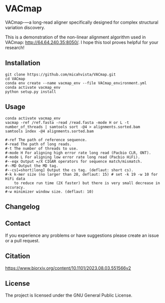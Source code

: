 # VACmap
VACmap-—a long-read aligner specifically designed for complex structural variation discovery.

This is a demonstration of the non-linear alignment algorithm used in VACmap: http://64.64.240.35:8050/. I hope this tool proves helpful for your research!


Installation
------------

    git clone https://github.com/micahvista/VACmap.git
    cd VACmap
    conda env create --name vacmap_env --file VACmap_environment.yml
    conda activate vacmap_env
    python setup.py install

Usage
----------------------    
    
    conda activate vacmap_env
    vacmap -ref /ref.fasta -read /read.fasta -mode H or L -t number_of_threads | samtools sort -@4 > alignments.sorted.bam
    samtools index -@4 alignments.sorted.bam
    
    #-ref The path of reference sequence. 
    #-read The path of long reads. 
    #-t The number of threads to use. 
    #-mode H For aligning high error rate long read (Pacbio CLR, ONT). 
    #-mode L For aligning low error rate long read (Pacbio HiFi). 
    #--eqx Output =/X CIGAR operators for sequence match/mismatch.
    #--MD Output the MD tag.
    #--cs[=short|long] Output the cs tag. (deflaut: short cs).
    #-k k-mer size (no larger than 28, deflaut: 15) # set -k 19 -w 10 for HiFi data 
        to reduce run time (2X faster) but there is very small decrease in accuracy.
    #-w minimizer window size. (deflaut: 10)
    






Changelog
---------


Contact
-------

If you experience any problems or have suggestions please create an issue or a pull request.

Citation
---------

https://www.biorxiv.org/content/10.1101/2023.08.03.551566v2

License
-------

The project is licensed under the GNU General Public License.
